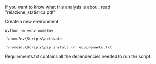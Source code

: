 If you want to know what this analysis is about, read "relazione_statistica.pdf"

Create a new environment

```
python -m venv nomeEnv
```

```
.\nomeEnv\Scripts\activate
```

```
.\nomeEnv\Scripts\pip install -r requirements.txt
```

Requirements.txt contains all the dependencies needed to run the script.
